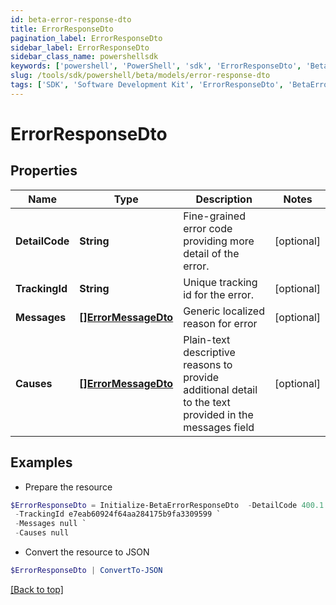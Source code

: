 ```yaml
---
id: beta-error-response-dto
title: ErrorResponseDto
pagination_label: ErrorResponseDto
sidebar_label: ErrorResponseDto
sidebar_class_name: powershellsdk
keywords: ['powershell', 'PowerShell', 'sdk', 'ErrorResponseDto', 'BetaErrorResponseDto'] 
slug: /tools/sdk/powershell/beta/models/error-response-dto
tags: ['SDK', 'Software Development Kit', 'ErrorResponseDto', 'BetaErrorResponseDto']
---
```



# ErrorResponseDto

## Properties

Name | Type | Description | Notes
------------ | ------------- | ------------- | -------------
**DetailCode** | **String** | Fine-grained error code providing more detail of the error. | [optional] 
**TrackingId** | **String** | Unique tracking id for the error. | [optional] 
**Messages** | [**[]ErrorMessageDto**](error-message-dto) | Generic localized reason for error | [optional] 
**Causes** | [**[]ErrorMessageDto**](error-message-dto) | Plain-text descriptive reasons to provide additional detail to the text provided in the messages field | [optional] 

## Examples

- Prepare the resource
```powershell
$ErrorResponseDto = Initialize-BetaErrorResponseDto  -DetailCode 400.1 Bad Request Content `
 -TrackingId e7eab60924f64aa284175b9fa3309599 `
 -Messages null `
 -Causes null
```

- Convert the resource to JSON
```powershell
$ErrorResponseDto | ConvertTo-JSON
```


[[Back to top]](#) 

